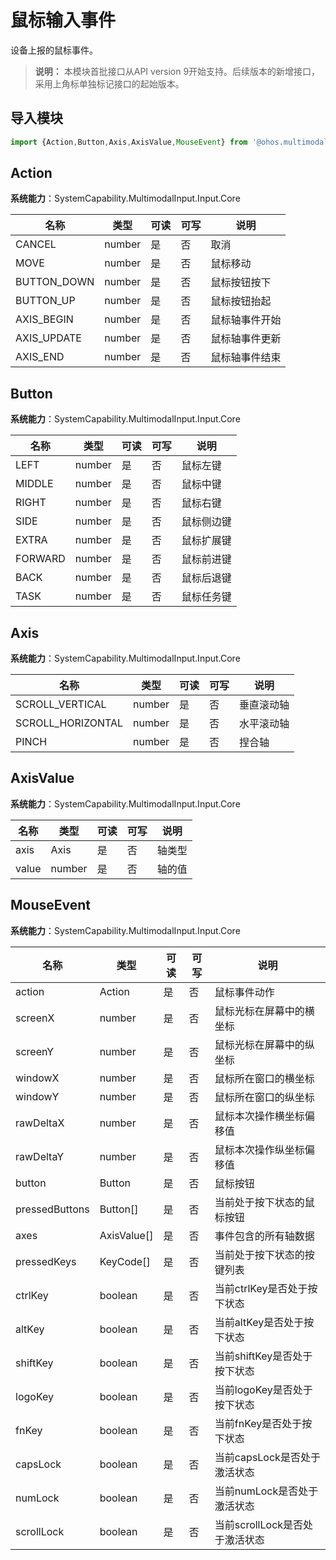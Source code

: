 # 鼠标输入事件

设备上报的鼠标事件。

>  **说明：**
> 本模块首批接口从API version 9开始支持。后续版本的新增接口，采用上角标单独标记接口的起始版本。

## 导入模块

```js
import {Action,Button,Axis,AxisValue,MouseEvent} from '@ohos.multimodalInput.mouseEvent';
```

## Action

**系统能力**：SystemCapability.MultimodalInput.Input.Core

| 名称        | 类型 | 可读 | 可写 | 说明                 |
| ----------- | -------- | ---- | ---- | -------------------- |
| CANCEL      | number   | 是   | 否   | 取消             |
| MOVE        | number   | 是   | 否   | 鼠标移动             |
| BUTTON_DOWN | number   | 是   | 否   | 鼠标按钮按下         |
| BUTTON_UP   | number   | 是   | 否   | 鼠标按钮抬起         |
| AXIS_BEGIN  | number   | 是   | 否   | 鼠标轴事件开始 |
| AXIS_UPDATE | number   | 是   | 否   | 鼠标轴事件更新 |
| AXIS_END    | number   | 是   | 否   | 鼠标轴事件结束 |


## Button

**系统能力**：SystemCapability.MultimodalInput.Input.Core

| 名称      | 类型   | 可读   | 可写   | 说明    |
| ------- | ------ | ---- | ---- | ----- |
| LEFT    | number | 是    | 否    | 鼠标左键  |
| MIDDLE  | number | 是    | 否    | 鼠标中键  |
| RIGHT   | number | 是    | 否    | 鼠标右键  |
| SIDE    | number | 是    | 否    | 鼠标侧边键 |
| EXTRA   | number | 是    | 否    | 鼠标扩展键 |
| FORWARD | number | 是    | 否    | 鼠标前进键 |
| BACK    | number | 是    | 否    | 鼠标后退键 |
| TASK    | number | 是    | 否    | 鼠标任务键 |

## Axis

**系统能力**：SystemCapability.MultimodalInput.Input.Core

| 名称                | 类型   | 可读   | 可写   | 说明    |
| ----------------- | ------ | ---- | ---- | ----- |
| SCROLL_VERTICAL   | number | 是    | 否    | 垂直滚动轴 |
| SCROLL_HORIZONTAL | number | 是    | 否    | 水平滚动轴 |
| PINCH             | number | 是    | 否    | 捏合轴   |


## AxisValue

**系统能力**：SystemCapability.MultimodalInput.Input.Core

| 名称    | 类型   | 可读   | 可写   | 说明   |
| ----- | ------ | ---- | ---- | ---- |
| axis  | Axis   | 是    | 否    | 轴类型  |
| value | number | 是    | 否    | 轴的值  |


## MouseEvent

**系统能力**：SystemCapability.MultimodalInput.Input.Core

| 名称             | 类型        | 可读   | 可写   | 说明                                       |
| -------------- | ----------- | ---- | ---- | ---------------------------------------- |
| action         | Action      | 是    | 否    | 鼠标事件动作                                   |
| screenX        | number      | 是    | 否    | 鼠标光标在屏幕中的横坐标                             |
| screenY        | number      | 是    | 否    | 鼠标光标在屏幕中的纵坐标                             |
| windowX        | number      | 是    | 否    | 鼠标所在窗口的横坐标                               |
| windowY        | number      | 是    | 否    | 鼠标所在窗口的纵坐标                               |
| rawDeltaX      | number      | 是    | 否    | 鼠标本次操作横坐标偏移值 |
| rawDeltaY      | number      | 是    | 否    | 鼠标本次操作纵坐标偏移值                          |
| button         | Button      | 是    | 否    | 鼠标按钮                               
| pressedButtons | Button[]    | 是    | 否    | 当前处于按下状态的鼠标按钮                              |
| axes           | AxisValue[] | 是    | 否    | 事件包含的所有轴数据                               |
| pressedKeys    | KeyCode[]   | 是    | 否    | 当前处于按下状态的按键列表                            |
| ctrlKey        | boolean     | 是    | 否    | 当前ctrlKey是否处于按下状态                        |
| altKey         | boolean     | 是    | 否    | 当前altKey是否处于按下状态                         |
| shiftKey       | boolean     | 是    | 否    | 当前shiftKey是否处于按下状态                       |
| logoKey        | boolean     | 是    | 否    | 当前logoKey是否处于按下状态                        |
| fnKey          | boolean     | 是    | 否    | 当前fnKey是否处于按下状态                          |
| capsLock       | boolean     | 是    | 否    | 当前capsLock是否处于激活状态                       |
| numLock        | boolean     | 是    | 否    | 当前numLock是否处于激活状态                        |
| scrollLock     | boolean     | 是    | 否    | 当前scrollLock是否处于激活状态                     |
